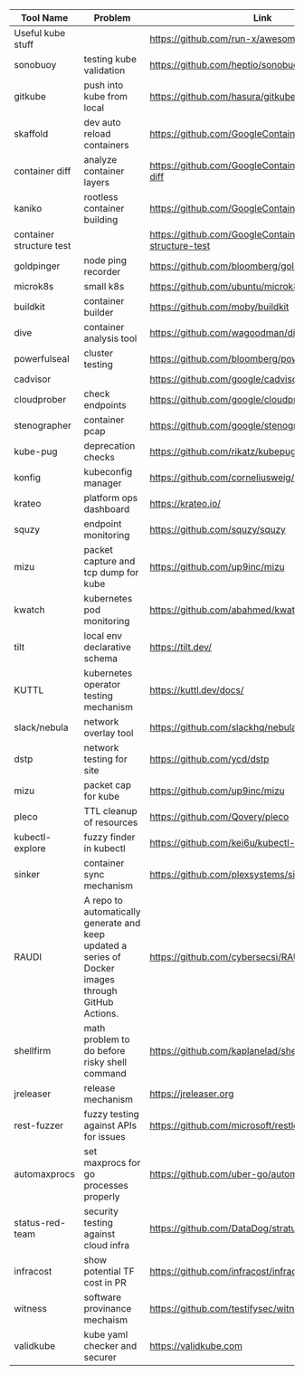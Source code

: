 |                         Tool Name                         |                                               Problem                                               |                                                                             Link                                                                              |
| --------------------------------------------------------- | --------------------------------------------------------------------------------------------------- | ------------------------------------------------------------------------------------------------------------------------------------------------------------- |
| Useful kube stuff                                         |                                                                                                     | https://github.com/run-x/awesome-kubernetes                                                                                                                   |
| sonobuoy                                                  | testing kube validation                                                                             | https://github.com/heptio/sonobuoy                                                                                                                            |
| gitkube                                                   | push into kube from local                                                                           | https://github.com/hasura/gitkube                                                                                                                             |
| skaffold                                                  | dev auto reload containers                                                                          | https://github.com/GoogleContainerTools/skaffold                                                                                                              |
| container diff                                            | analyze container layers                                                                            | https://github.com/GoogleContainerTools/container-diff                                                                                                        |
| kaniko                                                    | rootless container building                                                                         | https://github.com/GoogleContainerTools/kaniko                                                                                                                |
| container structure test                                  |                                                                                                     | https://github.com/GoogleContainerTools/container-structure-test                                                                                              |
| goldpinger                                                | node ping recorder                                                                                  | [](https://github.com/GoogleContainerTools/kaniko)[](https://github.com/GoogleContainerTools/container-structure-test)https://github.com/bloomberg/goldpinger |
| microk8s                                                  | small k8s                                                                                           | https://github.com/ubuntu/microk8s                                                                                                                            |
| buildkit                                                  | container builder                                                                                   | https://github.com/moby/buildkit                                                                                                                              |
| dive                                                      | container analysis tool                                                                             | https://github.com/wagoodman/dive                                                                                                                             |
| powerfulseal                                              | cluster testing                                                                                     | https://github.com/bloomberg/powerfulseal                                                                                                                     |
| cadvisor                                                  |                                                                                                     | https://github.com/google/cadvisor                                                                                                                            |
| cloudprober                                               | check endpoints                                                                                     | https://github.com/google/cloudprober                                                                                                                         |
| stenographer                                              | container pcap                                                                                      | https://github.com/google/stenographer                                                                                                                        |
| kube-pug                                                  | deprecation checks                                                                                  | https://github.com/rikatz/kubepug                                                                                                                             |
| konfig                                                    | kubeconfig manager                                                                                  | https://github.com/corneliusweig/konfig                                                                                                                       |
| krateo                                                    | platform ops dashboard                                                                              | https://krateo.io/                                                                                                                                            |
| squzy                                                     | endpoint monitoring                                                                                 | https://github.com/squzy/squzy                                                                                                                                |
| mizu                                                      | packet capture and tcp dump for kube                                                                | https://github.com/up9inc/mizu                                                                                                                                |
| kwatch                                                    | kubernetes pod monitoring                                                                           | https://github.com/abahmed/kwatch                                                                                                                             |
| tilt                                                      | local env declarative schema                                                                        | https://tilt.dev/                                                                                                                                             |
| KUTTL                                                     | kubernetes operator testing mechanism                                                               | https://kuttl.dev/docs/                                                                                                                                       |
| slack/nebula                                              | network overlay tool                                                                                | https://github.com/slackhq/nebula                                                                                                                             |
| dstp                                                      | network testing for site                                                                            | https://github.com/ycd/dstp                                                                                                                                   |
| mizu                                                      | packet cap for kube                                                                                 | https://github.com/up9inc/mizu                                                                                                                                |
| pleco                                                     | TTL cleanup of resources                                                                            | [<ins>https://github.com/Qovery/pleco</ins>](https://github.com/Qovery/pleco)                                                                                 |
| kubectl-explore                                           | fuzzy finder in kubectl                                                                             | https://github.com/kei6u/kubectl-explore                                                                                                                      |
| sinker                                                    | container sync mechanism                                                                            | [<ins>https://github.com/plexsystems/sinker</ins>](https://github.com/plexsystems/sinker)                                                                     |
| RAUDI                                                     | A repo to automatically generate and keep updated a series of Docker images through GitHub Actions. | [<ins>https://github.com/cybersecsi/RAUDI</ins>](https://github.com/cybersecsi/RAUDI)                                                                         |
| shellfirm                                                 | math problem to do before risky shell command                                                       | [<ins>https://github.com/kaplanelad/shellfirm</ins>](https://github.com/kaplanelad/shellfirm)                                                                 |
| jreleaser                                                 | release mechanism                                                                                   | https://jreleaser.org                                                                                                                                         |
| rest-fuzzer                                               | fuzzy testing against APIs for issues                                                               | https://github.com/microsoft/restler-fuzzer                                                                                                                   |
| automaxprocs                                              | set maxprocs for go processes properly                                                              | https://github.com/uber-go/automaxprocs                                                                                                                       |
| status-red-team                                           | security testing against cloud infra                                                                | https://github.com/DataDog/stratus-red-team                                                                                                                   |
| infracost                                                 | show potential TF cost in PR                                                                        | https://github.com/infracost/infracost                                                                                                                        |
| witness                                                   | software provinance mechaism                                                                        | https://github.com/testifysec/witness                                                                                                                         |
| validkube                                                 | kube yaml checker and securer                                                                       | https://validkube.com                                                                                                                                         |
